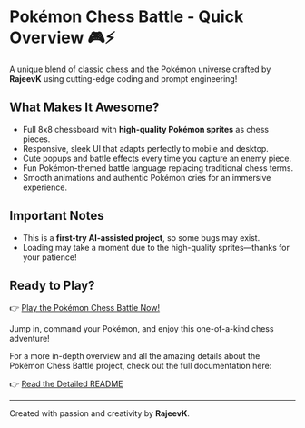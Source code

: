 # Pokémon Chess Battle - Quick Overview 🎮⚡

A unique blend of classic chess and the Pokémon universe crafted by **RajeevK** using cutting-edge coding and prompt engineering! 

## What Makes It Awesome?

- Full 8x8 chessboard with **high-quality Pokémon sprites** as chess pieces.
- Responsive, sleek UI that adapts perfectly to mobile and desktop.
- Cute popups and battle effects every time you capture an enemy piece.
- Fun Pokémon-themed battle language replacing traditional chess terms.
- Smooth animations and authentic Pokémon cries for an immersive experience.

## Important Notes

- This is a **first-try AI-assisted project**, so some bugs may exist.
- Loading may take a moment due to the high-quality sprites—thanks for your patience!

## Ready to Play?

👉 [Play the Pokémon Chess Battle Now!](https://progcker.github.io/pokemon_chess/)

Jump in, command your Pokémon, and enjoy this one-of-a-kind chess adventure!

For a more in-depth overview and all the amazing details about the Pokémon Chess Battle project, check out the full documentation here:

👉 [Read the Detailed README](./detailed_readme.md)


---

Created with passion and creativity by **RajeevK**.
